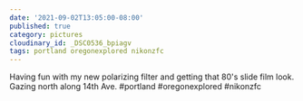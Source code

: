 ```yaml
---
date: '2021-09-02T13:05:00-08:00'
published: true
category: pictures
cloudinary_id: _DSC0536_bpiagv
tags: portland oregonexplored nikonzfc
---
```


Having fun with my new polarizing filter and getting that 80's slide film look. Gazing north along 14th Ave. #portland #oregonexplored #nikonzfc
